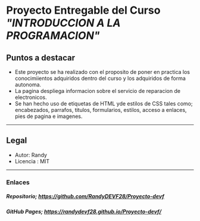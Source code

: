 # Proyecto Entregable del Curso *"INTRODUCCION A LA PROGRAMACION"* 

## Puntos a destacar 
- Este proyecto se ha realizado con el proposito de poner en practica los conocimiientos adquiridos dentro del curso y los adquiridos de forma autonoma.
- La pagina despliega informacion sobre el servicio de reparacion de electronicos.
- Se han hecho uso de etiquetas de HTML yde estilos de CSS tales como; encabezados, parrafos, titulos, formularios, estilos, acceso a enlaces, pies de pagina e imagenes.

---
## Legal

- Autor: Randy
- Licencia : MIT 

---

### Enlaces 

##### Repositorio; https://github.com/RandyDEVF28/Proyecto-devf 

##### GitHub Pages; https://randydevf28.github.io/Proyecto-devf/ 
